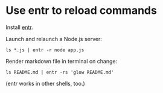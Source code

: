 # Use entr to reload commands

Install [entr](https://github.com/eradman/entr#man-page-examples).

Launch and relaunch a Node.js server:

```fish
ls *.js | entr -r node app.js
```

Render markdown file in terminal on change:

```fish
ls README.md | entr -rs 'glow README.md'
```

(entr works in other shells, too.)
